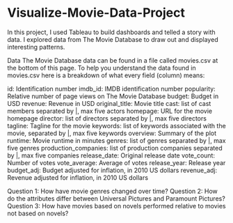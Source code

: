 # Visualize-Movie-Data-Project


In this project, I used Tableau to build dashboards and telled a story with data. I explored data from The Movie Database to draw out and displayed interesting patterns.



Data
The Movie Database data can be found in a file called movies.csv at the bottom of this page. To help you understand the data found in movies.csv here is a breakdown of what every field (column) means:

id: Identification number
imdb_id: IMDB identification number
popularity: Relative number of page views on The Movie Database
budget: Budget in USD
revenue: Revenue in USD
original_title: Movie title
cast: list of cast members separated by |, max five actors
homepage: URL for the movie homepage
director: list of directors separated by |, max five directors
tagline: Tagline for the movie
keywords: list of keywords associated with the movie, separated by |, max five keywords
overview: Summary of the plot
runtime: Movie runtime in minutes
genres: list of genres separated by |, max five genres
production_companies: list of production companies separated by |, max five companies
release_date: Original release date
vote_count: Number of votes
vote_average: Average of votes
release_year: Release year
budget_adj: Budget adjusted for inflation, in 2010 US dollars
revenue_adj: Revenue adjusted for inflation, in 2010 US dollars


Question 1: How have movie genres changed over time?
Question 2: How do the attributes differ between Universal Pictures and Paramount Pictures?
Question 3: How have movies based on novels performed relative to movies not based on novels?

